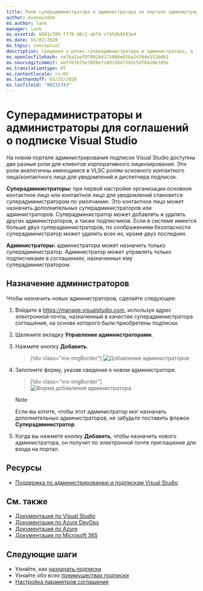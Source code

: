 ```yaml
---
title: Роли суперадминистратора и администратора на портале администрирования
author: evanwindom
ms.author: lank
manager: lank
ms.assetid: 6601c395-f778-48c1-ab76-cf454b9193e4
ms.date: 03/02/2020
ms.topic: conceptual
description: Сведения о ролях суперадминистратора и администратора, а также о назначении администраторов.
ms.openlocfilehash: ce76a2aaf970926d171086e65ba2d364e1526d61
ms.sourcegitcommit: eeff6f675e7850e718911647343c5df642063d5e
ms.translationtype: HT
ms.contentlocale: ru-RU
ms.lasthandoff: 03/25/2020
ms.locfileid: "80232743"
---
```

# <a name="super-admins-and-administrators-for-visual-studio-subscription-agreements"></a>Суперадминистраторы и администраторы для соглашений о подписке Visual Studio

На новом портале администрирования подписок Visual Studio доступны две разные роли для клиентов корпоративного лицензирования. Эти роли аналогичны имеющимся в VLSC ролям основного контактного лица/контактного лица для уведомлений и диспетчера подписок.

**Суперадминистраторы:** при первой настройке организации основное контактное лицо или контактное лицо для уведомлений становится суперадминистратором по умолчанию. Это контактное лицо может назначить дополнительных суперадминистраторов или администраторов. Суперадминистратор может добавлять и удалять других администраторов, а также подписчиков. Если в системе имеется больше двух суперадминистраторов, по соображениям безопасности суперадминистратор может удалить всех их, кроме двух последних.

**Администраторы:** администратора может назначить только суперадминистратор. Администратор может управлять только подписчиками в соглашениях, назначенных ему суперадминистратором.

## <a name="assigning-administrators"></a>Назначение администраторов
Чтобы назначить новых администраторов, сделайте следующее:
1. Войдите в https://manage.visualstudio.com, используя адрес электронной почты, назначенный в качестве суперадминистратора соглашения, на основе которого были приобретены подписки.
2. Щелкните вкладку **Управление администраторами**.
3. Нажмите кнопку **Добавить**.
   > [!div class="mx-imgBorder"]
   > ![Добавление администраторов](_img/admin-roles/add-admins.png)
4. Заполните форму, указав сведения о новом администраторе.  
   > [!div class="mx-imgBorder"]
   > ![Форма добавления администратора](_img/admin-roles/add-form.png)

   > [!NOTE]
   > Если вы хотите, чтобы этот администратор мог назначать дополнительных администраторов, не забудьте поставить флажок **Суперадминистратор**.

5. Когда вы нажмете кнопку **Добавить**, чтобы назначить нового администратора, он получит по электронной почте приглашение для входа на портал.  

## <a name="resources"></a>Ресурсы
- [Поддержка по администрированию и подпискам Visual Studio](https://visualstudio.microsoft.com/support/support-overview-vs)

## <a name="see-also"></a>См. также
- [Документация по Visual Studio](https://docs.microsoft.com/visualstudio/)
- [Документация по Azure DevOps](https://docs.microsoft.com/azure/devops/)
- [Документация по Azure](https://docs.microsoft.com/azure/)
- [Документация по Microsoft 365](https://docs.microsoft.com/microsoft-365/)


## <a name="next-steps"></a>Следующие шаги
- Узнайте, как [назначать подписки](assign-license.md)
- Узнайте обо всех [преимуществах подписки](https://visualstudio.microsoft.com/vs/benefits/)
- [Настройка параметров соглашения](admin-prefs.md) 


